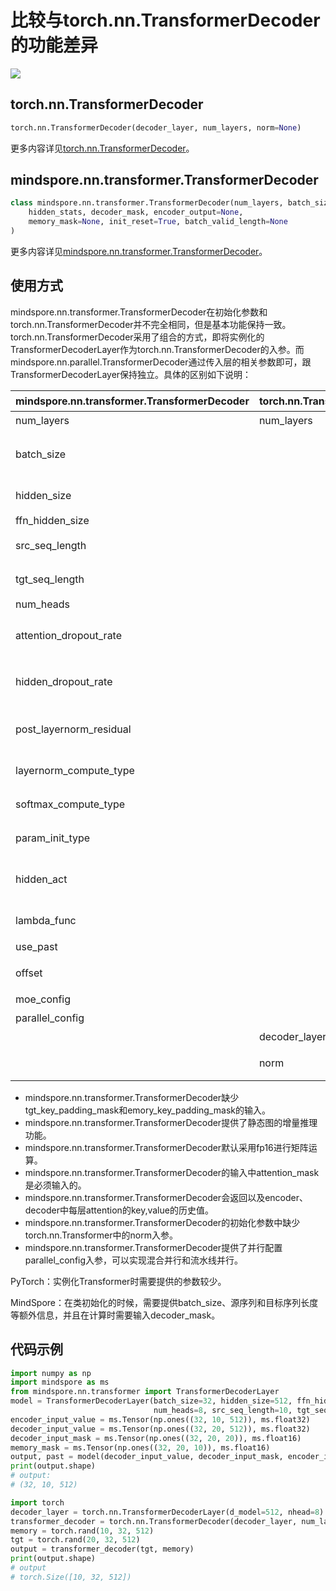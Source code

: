 # 比较与torch.nn.TransformerDecoder的功能差异

<a href="https://gitee.com/mindspore/docs/blob/r1.9/docs/mindspore/source_zh_cn/note/api_mapping/pytorch_diff/TransformerDecoder.md" target="_blank"><img src="https://mindspore-website.obs.cn-north-4.myhuaweicloud.com/website-images/r1.9/resource/_static/logo_source.png"></a>

## torch.nn.TransformerDecoder

```python
torch.nn.TransformerDecoder(decoder_layer, num_layers, norm=None)
```

更多内容详见[torch.nn.TransformerDecoder](https://pytorch.org/docs/1.5.0/nn.html#torch.nn.TransformerDecoder)。

## mindspore.nn.transformer.TransformerDecoder

```python
class mindspore.nn.transformer.TransformerDecoder(num_layers, batch_size, hidden_size, ffn_hidden_size, src_seq_length, tgt_seq_length, num_heads, attention_dropout_rate=0.1, hidden_dropout_rate=0.1, post_layernorm_residual=False, layernorm_compute_type=mstype.float32, softmax_compute_type=mstype.float32, param_init_type=mstype.float32, hidden_act="gelu", lambda_func=None, use_past=False, offset=0, moe_config=default_moe_config, parallel_config=default_transformer_config)(
    hidden_stats, decoder_mask, encoder_output=None,
    memory_mask=None, init_reset=True, batch_valid_length=None
)
```

更多内容详见[mindspore.nn.transformer.TransformerDecoder](https://www.mindspore.cn/docs/zh-CN/r1.9/api_python/mindspore.nn.transformer.html#mindspore.nn.transformer.TransformerDecoder)。

## 使用方式

mindspore.nn.transformer.TransformerDecoder在初始化参数和torch.nn.TransformerDecoder并不完全相同，但是基本功能保持一致。torch.nn.TransformerDecoder采用了组合的方式，即将实例化的TransformerDecoderLayer作为torch.nn.TransformerDecoder的入参。而mindspore.nn.parallel.TransformerDecoder通过传入层的相关参数即可，跟TransformerDecoderLayer保持独立。具体的区别如下说明：

| mindspore.nn.transformer.TransformerDecoder | torch.nn.TransformerDecoder | 说明                                                      |
| ---------------------------------------- | --------------------------- | --------------------------------------------------------- |
| num_layers                               | num_layers                  | 含义相同。                                                |
| batch_size                               |                             | MindSpore需要传入额外的batch size以作校验和增量推理使用。 |
| hidden_size                              |                             | 参数名称不一致，含义相同。                                |
| ffn_hidden_size                          |                             |                                                           |
| src_seq_length                           |                             | encoder输入序列长度。                                     |
| tgt_seq_length                           |                             | decoder输入序列长度。                                     |
| num_heads                                |                             |                                                           |
| attention_dropout_rate                   |                             | attention_dropout_rate表示在softmax处的dropout。          |
| hidden_dropout_rate                      |                             | hidden_dropout_rate表示在隐藏层处的dropout。              |
| post_layernorm_residual                  |                             | MindSpore的该参数表示残差相加时对输入是否应用layernorm。  |
| layernorm_compute_type                   |                             | 控制layernorm的计算类型。                                 |
| softmax_compute_type                     |                             | 控制attention中softmax的计算类型。                        |
| param_init_type                          |                             | 控制参数初始化的类型。                                    |
| hidden_act                               |                             | 激活层的类型，含义相同。MindSpore仅支持字符串。           |
| lambda_func                              |                             | 控制并行的相关配置，详见API文档。                         |
| use_past                                 |                             | 是否使用增量推理。                                        |
| offset                                   |                             | encoder用来计算fusion标记的初始值。                       |
| moe_config                               |                             | MoE并行的配置参数。                                       |
| parallel_config                          |                             | 并行设置的配置参数。                                      |
|                                          | decoder_layer               | decoder的实例化参数                                       |
|                                          | norm                        | 在decoder的输出是否应用传入的norm cell。                  |

- mindspore.nn.transformer.TransformerDecoder缺少tgt_key_padding_mask和emory_key_padding_mask的输入。
- mindspore.nn.transformer.TransformerDecoder提供了静态图的增量推理功能。
- mindspore.nn.transformer.TransformerDecoder默认采用fp16进行矩阵运算。
- mindspore.nn.transformer.TransformerDecoder的输入中attention_mask是必须输入的。
- mindspore.nn.transformer.TransformerDecoder会返回以及encoder、decoder中每层attention的key,value的历史值。
- mindspore.nn.transformer.TransformerDecoder的初始化参数中缺少torch.nn.Transformer中的norm入参。
- mindspore.nn.transformer.TransformerDecoder提供了并行配置parallel_config入参，可以实现混合并行和流水线并行。

PyTorch：实例化Transformer时需要提供的参数较少。

MindSpore：在类初始化的时候，需要提供batch_size、源序列和目标序列长度等额外信息，并且在计算时需要输入decoder_mask。

## 代码示例

```python
import numpy as np
import mindspore as ms
from mindspore.nn.transformer import TransformerDecoderLayer
model = TransformerDecoderLayer(batch_size=32, hidden_size=512, ffn_hidden_size=2048,
                                num_heads=8, src_seq_length=10, tgt_seq_length=20)
encoder_input_value = ms.Tensor(np.ones((32, 10, 512)), ms.float32)
decoder_input_value = ms.Tensor(np.ones((32, 20, 512)), ms.float32)
decoder_input_mask = ms.Tensor(np.ones((32, 20, 20)), ms.float16)
memory_mask = ms.Tensor(np.ones((32, 20, 10)), ms.float16)
output, past = model(decoder_input_value, decoder_input_mask, encoder_input_value, memory_mask)
print(output.shape)
# output:
# (32, 10, 512)

import torch
decoder_layer = torch.nn.TransformerDecoderLayer(d_model=512, nhead=8)
transformer_decoder = torch.nn.TransformerDecoder(decoder_layer, num_layers=2)
memory = torch.rand(10, 32, 512)
tgt = torch.rand(20, 32, 512)
output = transformer_decoder(tgt, memory)
print(output.shape)
# output
# torch.Size([10, 32, 512])
```